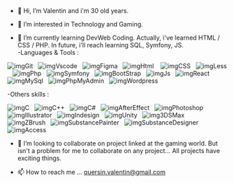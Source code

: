- 👋 Hi, I’m Valentin and i'm 30 old years.

- 👀 I’m interested in Technology and Gaming. 

- 🌱 I’m currently learning DevWeb Coding.
      Actually, i've learned HTML / CSS / PHP. In future, i'll reach learning SQL, Symfony, JS.  
      -Languages & Tools :   
  
![imgGit](https://img.shields.io/badge/GIT-E44C30?style=for-the-badge&logo=git&logoColor=white)&nbsp;&nbsp;
![imgVscode](https://img.shields.io/badge/Visual_Studio_Code-0078D4?style=for-the-badge&logo=visual%20studio%20code&logoColor=white)&nbsp;&nbsp;
![imgFigma](https://img.shields.io/badge/Figma-F24E1E?style=for-the-badge&logo=figma&logoColor=white)&nbsp;&nbsp;
![imgHtml](https://img.shields.io/badge/HTML5-E34F26?style=for-the-badge&logo=html5&logoColor=white) &nbsp;&nbsp;
![imgCSS](https://img.shields.io/badge/CSS3-1572B6?style=for-the-badge&logo=css3&logoColor=white)&nbsp;&nbsp;
![imgLess]()&nbsp;&nbsp; 
![imgPhp](https://img.shields.io/badge/PHP-777BB4?style=for-the-badge&logo=php&logoColor=white)&nbsp;&nbsp;
![imgSymfony](https://img.shields.io/badge/connect-%2300843e.svg?style=for-the-badge&logo=symfony&logoColor=white)&nbsp;&nbsp;
![imgBootStrap](https://img.shields.io/badge/Bootstrap-563D7C?style=for-the-badge&logo=bootstrap&logoColor=white)&nbsp;&nbsp; 
![imgJs](https://img.shields.io/badge/JavaScript-F7DF1E?style=for-the-badge&logo=javascript&logoColor=black)&nbsp;&nbsp;
![imgReact](https://img.shields.io/badge/React-20232A?style=for-the-badge&logo=react&logoColor=61DAFB)&nbsp;&nbsp;
![imgMySql](https://img.shields.io/badge/MySQL-00000F?style=for-the-badge&logo=mysql&logoColor=white)&nbsp;&nbsp;
![imgPhpMyAdmin]()&nbsp;&nbsp;
![imgWordpress](https://img.shields.io/badge/Wordpress-21759B?style=for-the-badge&logo=wordpress&logoColor=white) &nbsp;&nbsp;

  -Others skills  :  
    
  ![imgC](https://img.shields.io/badge/C-00599C?style=for-the-badge&logo=c&logoColor=white)&nbsp;&nbsp;
  ![imgC++](https://img.shields.io/badge/C%2B%2B-00599C?style=for-the-badge&logo=c%2B%2B&logoColor=white)&nbsp;&nbsp;
  ![imgC#](https://img.shields.io/badge/C%23-239120?style=for-the-badge&logo=c-sharp&logoColor=white)&nbsp;&nbsp;
  ![imgAfterEffect](https://img.shields.io/badge/Adobe%20after%20affects-CF96FD?style=for-the-badge&logo=Adobe%20after%20effects&logoColor=393665)&nbsp;&nbsp;
  ![imgPhotoshop](https://img.shields.io/badge/Adobe%20Photoshop-31A8FF?style=for-the-badge&logo=Adobe%20Photoshop&logoColor=black)&nbsp;&nbsp;
  ![imgIllustrator](https://img.shields.io/badge/Adobe%20Illustrator-FF9A00?style=for-the-badge&logo=adobe%20illustrator&logoColor=white)&nbsp;&nbsp;
  ![imgIndesign](https://img.shields.io/badge/Adobe%20InDesign-FF3366?style=for-the-badge&logo=Adobe%20InDesign&logoColor=white)&nbsp;&nbsp;
  ![imgUnity](https://img.shields.io/badge/Unity-100000?style=for-the-badge&logo=unity&logoColor=white)&nbsp;&nbsp;
  ![img3DSMax]()&nbsp;&nbsp;
  ![imgZBrush]()&nbsp;&nbsp;
  ![imgSubstancePainter]()&nbsp;&nbsp;
  ![imgSubstanceDesigner]()&nbsp;&nbsp;
  ![imgAccess](https://img.shields.io/badge/Microsoft_Access-A4373A?style=for-the-badge&logo=microsoft-access&logoColor=white)&nbsp;&nbsp;
  

- 💞️ I’m looking to collaborate on project linked at the gaming world. 
      But isn't a problem for me to collaborate on any project... All projects have exciting things.
      
- 📫 How to reach me ...
      quersin.valentin@gmail.com

<!---
vquersin/vquersin is a ✨ special ✨ repository because its `README.md` (this file) appears on your GitHub profile.
You can click the Preview link to take a look at your changes.
--->
